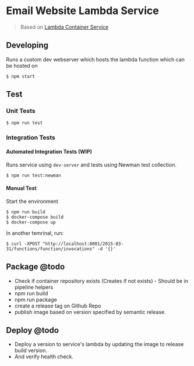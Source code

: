 # Email Website Lambda Service

> Based on [Lambda Container Service](https://github.com/phenixcoder/lambda-container-service)

## Developing

Runs a custom dev webserver which hosts the lambda function which can be hosted on  
```shell
$ npm start
```

## Test

### Unit Tests

```shell
$ npm run test
```

### Integration Tests

#### Automated Integration Tests (WIP)
Runs service using `dev-server` and tests using Newman test collection.

```shell
$ npm run test:newman
```
#### Manual Test
Start the environment
```shell
$ npm run build
$ docker-compose build
$ docker-compose up
```
In another temrinal, run:

```shell
$ curl -XPOST "http://localhost:8001/2015-03-31/functions/function/invocations" -d '{}'
```

## Package @todo
- Check if container repository exists (Creates if not exists) - Should be in pipeline helpers
- npm run build
- npm run package
- create a release tag on Github Repo
- publish image based on version specified by semantic release.

## Deploy @todo

- Deploy a version to service's lambda by updating the image to release build version.
- And verify health check.